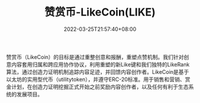 ﻿---
weight: 
title: "赞赏币-LikeCoin(LIKE)"
description: "赞赏币（LikeCoin）的目标是通过重整创意和报酬，重塑点赞机制"
date: 2022-03-25T21:57:40+08:00
lastmod: 2022-03-25T16:45:40+08:00
draft: false
authors: ["Metabd"]
featuredImage: "zanshangbi-likecoinlike.webp"
link: ""
tags: ["数字代币","赞赏币-LikeCoin(LIKE)"]
categories: ["navigation"]
navigation: ["数字代币"]
lightgallery: true
toc: true
pinned: false
recommend: false
recommend1: false
---
赞赏币（LikeCoin）的目标是通过重整创意和报酬，重塑点赞机制。我们针对创意内容套用归属和跨应用协作协议，利用重塑的新Like键和我们独特的LikeRank算法，通过创造力证明机制追踪内容足迹，并回馈内容创作者。LikeCoin是基于以太坊的实用型代币（utilitytoken），并遵守ERC-20标准。用于销售和营销、赏金计划，在创造力证明挖掘正式开始之前奖励内容创作者，以及任何有利于生态系统的发展项目。
